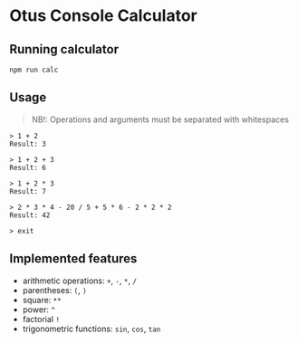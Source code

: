 # Otus Console Calculator

## Running calculator
```
npm run calc
```

## Usage
>NB!: Operations and arguments must be separated with whitespaces
```
> 1 + 2
Result: 3

> 1 + 2 + 3
Result: 6

> 1 + 2 * 3
Result: 7

> 2 * 3 * 4 - 20 / 5 + 5 * 6 - 2 * 2 * 2
Result: 42

> exit
```

## Implemented features
- arithmetic operations: `+`, `-`, `*`, `/`
- parentheses: `(`, `)`
- square: `**`
- power: `^`
- factorial `!`
- trigonometric functions: `sin`, `cos`, `tan`
